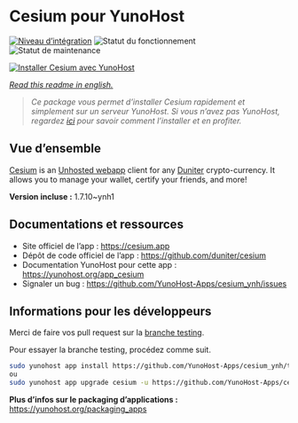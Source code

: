 <!--
N.B.: This README was automatically generated by https://github.com/YunoHost/apps/tree/master/tools/README-generator
It shall NOT be edited by hand.
-->

# Cesium pour YunoHost

[![Niveau d’intégration](https://dash.yunohost.org/integration/cesium.svg)](https://dash.yunohost.org/appci/app/cesium) ![Statut du fonctionnement](https://ci-apps.yunohost.org/ci/badges/cesium.status.svg) ![Statut de maintenance](https://ci-apps.yunohost.org/ci/badges/cesium.maintain.svg)

[![Installer Cesium avec YunoHost](https://install-app.yunohost.org/install-with-yunohost.svg)](https://install-app.yunohost.org/?app=cesium)

*[Read this readme in english.](./README.md)*

> *Ce package vous permet d’installer Cesium rapidement et simplement sur un serveur YunoHost.
Si vous n’avez pas YunoHost, regardez [ici](https://yunohost.org/#/install) pour savoir comment l’installer et en profiter.*

## Vue d’ensemble

[Cesium](https://cesium.app) is an [Unhosted webapp](https://unhosted.org) client for any [Duniter](https://duniter.org) crypto-currency.
It allows you to manage your wallet, certify your friends, and more!


**Version incluse :** 1.7.10~ynh1
## Documentations et ressources

* Site officiel de l’app : <https://cesium.app>
* Dépôt de code officiel de l’app : <https://github.com/duniter/cesium>
* Documentation YunoHost pour cette app : <https://yunohost.org/app_cesium>
* Signaler un bug : <https://github.com/YunoHost-Apps/cesium_ynh/issues>

## Informations pour les développeurs

Merci de faire vos pull request sur la [branche testing](https://github.com/YunoHost-Apps/cesium_ynh/tree/testing).

Pour essayer la branche testing, procédez comme suit.

``` bash
sudo yunohost app install https://github.com/YunoHost-Apps/cesium_ynh/tree/testing --debug
ou
sudo yunohost app upgrade cesium -u https://github.com/YunoHost-Apps/cesium_ynh/tree/testing --debug
```

**Plus d’infos sur le packaging d’applications :** <https://yunohost.org/packaging_apps>